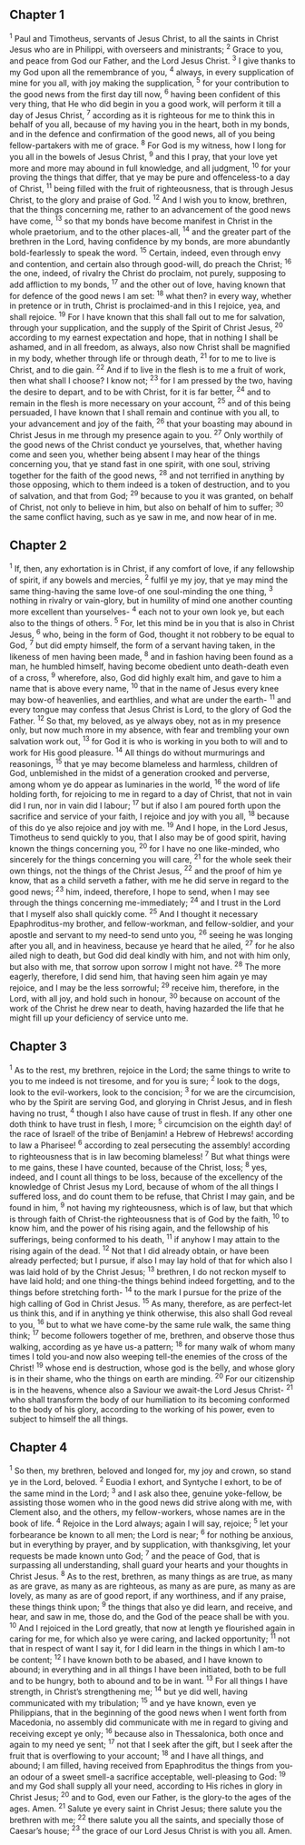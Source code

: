## Chapter 1

<sup>1</sup> Paul and Timotheus, servants of Jesus Christ, to all the saints in Christ Jesus who are in Philippi, with overseers and ministrants;
<sup>2</sup> Grace to you, and peace from God our Father, and the Lord Jesus Christ.
<sup>3</sup> I give thanks to my God upon all the remembrance of you,
<sup>4</sup> always, in every supplication of mine for you all, with joy making the supplication,
<sup>5</sup> for your contribution to the good news from the first day till now,
<sup>6</sup> having been confident of this very thing, that He who did begin in you a good work, will perform it till a day of Jesus Christ,
<sup>7</sup> according as it is righteous for me to think this in behalf of you all, because of my having you in the heart, both in my bonds, and in the defence and confirmation of the good news, all of you being fellow-partakers with me of grace.
<sup>8</sup> For God is my witness, how I long for you all in the bowels of Jesus Christ,
<sup>9</sup> and this I pray, that your love yet more and more may abound in full knowledge, and all judgment,
<sup>10</sup> for your proving the things that differ, that ye may be pure and offenceless-to a day of Christ,
<sup>11</sup> being filled with the fruit of righteousness, that is through Jesus Christ, to the glory and praise of God.
<sup>12</sup> And I wish you to know, brethren, that the things concerning me, rather to an advancement of the good news have come,
<sup>13</sup> so that my bonds have become manifest in Christ in the whole praetorium, and to the other places-all,
<sup>14</sup> and the greater part of the brethren in the Lord, having confidence by my bonds, are more abundantly bold-fearlessly to speak the word.
<sup>15</sup> Certain, indeed, even through envy and contention, and certain also through good-will, do preach the Christ;
<sup>16</sup> the one, indeed, of rivalry the Christ do proclaim, not purely, supposing to add affliction to my bonds,
<sup>17</sup> and the other out of love, having known that for defence of the good news I am set:
<sup>18</sup> what then? in every way, whether in pretence or in truth, Christ is proclaimed-and in this I rejoice, yea, and shall rejoice.
<sup>19</sup> For I have known that this shall fall out to me for salvation, through your supplication, and the supply of the Spirit of Christ Jesus,
<sup>20</sup> according to my earnest expectation and hope, that in nothing I shall be ashamed, and in all freedom, as always, also now Christ shall be magnified in my body, whether through life or through death,
<sup>21</sup> for to me to live is Christ, and to die gain.
<sup>22</sup> And if to live in the flesh is to me a fruit of work, then what shall I choose? I know not;
<sup>23</sup> for I am pressed by the two, having the desire to depart, and to be with Christ, for it is far better,
<sup>24</sup> and to remain in the flesh is more necessary on your account,
<sup>25</sup> and of this being persuaded, I have known that I shall remain and continue with you all, to your advancement and joy of the faith,
<sup>26</sup> that your boasting may abound in Christ Jesus in me through my presence again to you.
<sup>27</sup> Only worthily of the good news of the Christ conduct ye yourselves, that, whether having come and seen you, whether being absent I may hear of the things concerning you, that ye stand fast in one spirit, with one soul, striving together for the faith of the good news,
<sup>28</sup> and not terrified in anything by those opposing, which to them indeed is a token of destruction, and to you of salvation, and that from God;
<sup>29</sup> because to you it was granted, on behalf of Christ, not only to believe in him, but also on behalf of him to suffer;
<sup>30</sup> the same conflict having, such as ye saw in me, and now hear of in me.
## Chapter 2

<sup>1</sup> If, then, any exhortation is in Christ, if any comfort of love, if any fellowship of spirit, if any bowels and mercies,
<sup>2</sup> fulfil ye my joy, that ye may mind the same thing-having the same love-of one soul-minding the one thing,
<sup>3</sup> nothing in rivalry or vain-glory, but in humility of mind one another counting more excellent than yourselves-
<sup>4</sup> each not to your own look ye, but each also to the things of others.
<sup>5</sup> For, let this mind be in you that is also in Christ Jesus,
<sup>6</sup> who, being in the form of God, thought it not robbery to be equal to God,
<sup>7</sup> but did empty himself, the form of a servant having taken, in the likeness of men having been made,
<sup>8</sup> and in fashion having been found as a man, he humbled himself, having become obedient unto death-death even of a cross,
<sup>9</sup> wherefore, also, God did highly exalt him, and gave to him a name that is above every name,
<sup>10</sup> that in the name of Jesus every knee may bow-of heavenlies, and earthlies, and what are under the earth-
<sup>11</sup> and every tongue may confess that Jesus Christ is Lord, to the glory of God the Father.
<sup>12</sup> So that, my beloved, as ye always obey, not as in my presence only, but now much more in my absence, with fear and trembling your own salvation work out,
<sup>13</sup> for God it is who is working in you both to will and to work for His good pleasure.
<sup>14</sup> All things do without murmurings and reasonings,
<sup>15</sup> that ye may become blameless and harmless, children of God, unblemished in the midst of a generation crooked and perverse, among whom ye do appear as luminaries in the world,
<sup>16</sup> the word of life holding forth, for rejoicing to me in regard to a day of Christ, that not in vain did I run, nor in vain did I labour;
<sup>17</sup> but if also I am poured forth upon the sacrifice and service of your faith, I rejoice and joy with you all,
<sup>18</sup> because of this do ye also rejoice and joy with me.
<sup>19</sup> And I hope, in the Lord Jesus, Timotheus to send quickly to you, that I also may be of good spirit, having known the things concerning you,
<sup>20</sup> for I have no one like-minded, who sincerely for the things concerning you will care,
<sup>21</sup> for the whole seek their own things, not the things of the Christ Jesus,
<sup>22</sup> and the proof of him ye know, that as a child serveth a father, with me he did serve in regard to the good news;
<sup>23</sup> him, indeed, therefore, I hope to send, when I may see through the things concerning me-immediately;
<sup>24</sup> and I trust in the Lord that I myself also shall quickly come.
<sup>25</sup> And I thought it necessary Epaphroditus-my brother, and fellow-workman, and fellow-soldier, and your apostle and servant to my need-to send unto you,
<sup>26</sup> seeing he was longing after you all, and in heaviness, because ye heard that he ailed,
<sup>27</sup> for he also ailed nigh to death, but God did deal kindly with him, and not with him only, but also with me, that sorrow upon sorrow I might not have.
<sup>28</sup> The more eagerly, therefore, I did send him, that having seen him again ye may rejoice, and I may be the less sorrowful;
<sup>29</sup> receive him, therefore, in the Lord, with all joy, and hold such in honour,
<sup>30</sup> because on account of the work of the Christ he drew near to death, having hazarded the life that he might fill up your deficiency of service unto me.
## Chapter 3

<sup>1</sup> As to the rest, my brethren, rejoice in the Lord; the same things to write to you to me indeed is not tiresome, and for you is sure;
<sup>2</sup> look to the dogs, look to the evil-workers, look to the concision;
<sup>3</sup> for we are the circumcision, who by the Spirit are serving God, and glorying in Christ Jesus, and in flesh having no trust,
<sup>4</sup> though I also have cause of trust in flesh. If any other one doth think to have trust in flesh, I more;
<sup>5</sup> circumcision on the eighth day! of the race of Israel! of the tribe of Benjamin! a Hebrew of Hebrews! according to law a Pharisee!
<sup>6</sup> according to zeal persecuting the assembly! according to righteousness that is in law becoming blameless!
<sup>7</sup> But what things were to me gains, these I have counted, because of the Christ, loss;
<sup>8</sup> yes, indeed, and I count all things to be loss, because of the excellency of the knowledge of Christ Jesus my Lord, because of whom of the all things I suffered loss, and do count them to be refuse, that Christ I may gain, and be found in him,
<sup>9</sup> not having my righteousness, which is of law, but that which is through faith of Christ-the righteousness that is of God by the faith,
<sup>10</sup> to know him, and the power of his rising again, and the fellowship of his sufferings, being conformed to his death,
<sup>11</sup> if anyhow I may attain to the rising again of the dead.
<sup>12</sup> Not that I did already obtain, or have been already perfected; but I pursue, if also I may lay hold of that for which also I was laid hold of by the Christ Jesus;
<sup>13</sup> brethren, I do not reckon myself to have laid hold; and one thing-the things behind indeed forgetting, and to the things before stretching forth-
<sup>14</sup> to the mark I pursue for the prize of the high calling of God in Christ Jesus.
<sup>15</sup> As many, therefore, as are perfect-let us think this, and if in anything ye think otherwise, this also shall God reveal to you,
<sup>16</sup> but to what we have come-by the same rule walk, the same thing think;
<sup>17</sup> become followers together of me, brethren, and observe those thus walking, according as ye have us-a pattern;
<sup>18</sup> for many walk of whom many times I told you-and now also weeping tell-the enemies of the cross of the Christ!
<sup>19</sup> whose end is destruction, whose god is the belly, and whose glory is in their shame, who the things on earth are minding.
<sup>20</sup> For our citizenship is in the heavens, whence also a Saviour we await-the Lord Jesus Christ-
<sup>21</sup> who shall transform the body of our humiliation to its becoming conformed to the body of his glory, according to the working of his power, even to subject to himself the all things.
## Chapter 4

<sup>1</sup> So then, my brethren, beloved and longed for, my joy and crown, so stand ye in the Lord, beloved.
<sup>2</sup> Euodia I exhort, and Syntyche I exhort, to be of the same mind in the Lord;
<sup>3</sup> and I ask also thee, genuine yoke-fellow, be assisting those women who in the good news did strive along with me, with Clement also, and the others, my fellow-workers, whose names are in the book of life.
<sup>4</sup> Rejoice in the Lord always; again I will say, rejoice;
<sup>5</sup> let your forbearance be known to all men; the Lord is near;
<sup>6</sup> for nothing be anxious, but in everything by prayer, and by supplication, with thanksgiving, let your requests be made known unto God;
<sup>7</sup> and the peace of God, that is surpassing all understanding, shall guard your hearts and your thoughts in Christ Jesus.
<sup>8</sup> As to the rest, brethren, as many things as are true, as many as are grave, as many as are righteous, as many as are pure, as many as are lovely, as many as are of good report, if any worthiness, and if any praise, these things think upon;
<sup>9</sup> the things that also ye did learn, and receive, and hear, and saw in me, those do, and the God of the peace shall be with you.
<sup>10</sup> And I rejoiced in the Lord greatly, that now at length ye flourished again in caring for me, for which also ye were caring, and lacked opportunity;
<sup>11</sup> not that in respect of want I say it, for I did learn in the things in which I am-to be content;
<sup>12</sup> I have known both to be abased, and I have known to abound; in everything and in all things I have been initiated, both to be full and to be hungry, both to abound and to be in want.
<sup>13</sup> For all things I have strength, in Christ’s strengthening me;
<sup>14</sup> but ye did well, having communicated with my tribulation;
<sup>15</sup> and ye have known, even ye Philippians, that in the beginning of the good news when I went forth from Macedonia, no assembly did communicate with me in regard to giving and receiving except ye only;
<sup>16</sup> because also in Thessalonica, both once and again to my need ye sent;
<sup>17</sup> not that I seek after the gift, but I seek after the fruit that is overflowing to your account;
<sup>18</sup> and I have all things, and abound; I am filled, having received from Epaphroditus the things from you-an odour of a sweet smell-a sacrifice acceptable, well-pleasing to God:
<sup>19</sup> and my God shall supply all your need, according to His riches in glory in Christ Jesus;
<sup>20</sup> and to God, even our Father, is the glory-to the ages of the ages. Amen.
<sup>21</sup> Salute ye every saint in Christ Jesus; there salute you the brethren with me;
<sup>22</sup> there salute you all the saints, and specially those of Caesar’s house;
<sup>23</sup> the grace of our Lord Jesus Christ is with you all. Amen.